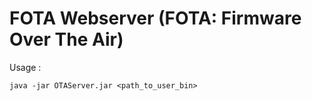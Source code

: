 # FOTA Webserver (FOTA: Firmware Over The Air)

Usage :

	java -jar OTAServer.jar <path_to_user_bin>
